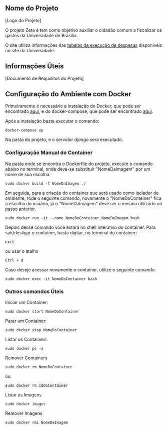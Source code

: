 ## Nome do Projeto

[Logo do Projeto]

O projeto Zeta é tem como objetivo auxiliar o cidadão comum a fiscalizar os gastos da Universidade de Brasília.

O site utiliza informações das [tabelas de execução de despesas] disponíveis no site da Universidade.

## Informações Úteis

[Documento de Requisitos do Projeto]


[tabelas de execução de despesas]: https://www.unb.br/documentos/2-publicacoes/658-execucao-das-despesas-na-fub-2018

## Configuração do Ambiente com Docker

Primeiramente é necessário a instalação do Docker, que pode ser encontrado [aqui], e do docker-compose, que pode ser encontrado [aqui][compose].

Após a instalação basta executar o comando:

```
docker-compose up
```

Na pasta do projeto, e o servidor _django_ será executado.


### Configuração Manual do Container

Na pasta onde se encontra o Dockerfile do projeto, execute o comando abaixo no terminal, onde deve-se substituir "NomeDaImagem" por um nome de sua escolha.

`sudo docker build -t NomeDaImagem ./`

Em seguida, para a criação do container que será usado como isolador de ambiente, rode o seguinte comando, novamente o "NomeDoConteiner" fica a escolha do usuário, já o "NomeDaImagem" deve ser o mesmo utilizado no passo anterior.

`sudo docker run -it --name NomeDoConteiner NomeDaImagem bash`

Depois desse comando você estará no shell interativo do container. Para sair/desligar o container, basta digitar, no terminal do container:

`exit`

ou usar o atalho

`Ctrl + d`

Caso deseje acessar novamente o container, utilize o seguinte comando:

`sudo docker exec -it NomeDoContainer bash`

### Outros comandos Úteis

Iniciar um Container:

`sudo docker start NomeDoContainer`

Parar um Container:

`sudo docker stop NomeDoContainer`

Listar os Containers

`sudo docker ps -a`

Remover Containers

`sudo docker rm NomeDoContainer`

ou

`sudo docker rm IdDoContainer`

Listar as Imagens

`sudo docker images`

Remover Imagens

`sudo docker rmi NomeDaImagem`

[aqui]:
https://docs.docker.com/install/
[compose]:https://docs.docker.com/compose/install/

